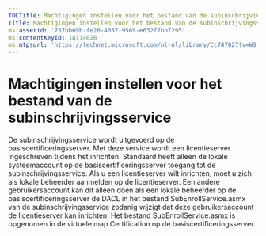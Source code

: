 ```yaml
---
TOCTitle: Machtigingen instellen voor het bestand van de subinschrijvingsservice
Title: Machtigingen instellen voor het bestand van de subinschrijvingsservice
ms:assetid: '737bb69b-fe26-4057-9569-e632f7bbf295'
ms:contentKeyID: 18114028
ms:mtpsurl: 'https://technet.microsoft.com/nl-nl/library/Cc747627(v=WS.10)'
---
```


Machtigingen instellen voor het bestand van de subinschrijvingsservice
======================================================================

De subinschrijvingsservice wordt uitgevoerd op de basiscertificeringsserver. Met deze service wordt een licentieserver ingeschreven tijdens het inrichten. Standaard heeft alleen de lokale systeemaccount op de basiscertificeringsserver toegang tot de subinschrijvingsservice. Als u een licentieserver wilt inrichten, moet u zich als lokale beheerder aanmelden op de licentieserver. Een andere gebruikersaccount kan dit alleen doen als een lokale beheerder op de basiscertificeringsserver de DACL in het bestand SubEnrollService.asmx van de subinschrijvingsservice zodanig wijzigt dat deze gebruikersaccount de licentieserver kan inrichten. Het bestand SubEnrollService.asmx is opgenomen in de virtuele map Certification op de basiscertificeringsserver.
